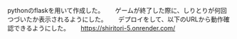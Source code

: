 pythonのflaskを用いて作成した。　　
ゲームが終了した際に、しりとりが何回つづいたか表示されるようにした。　　
デプロイをして、以下のURLから動作確認できるようにした。　　
https://shiritori-5.onrender.com/
